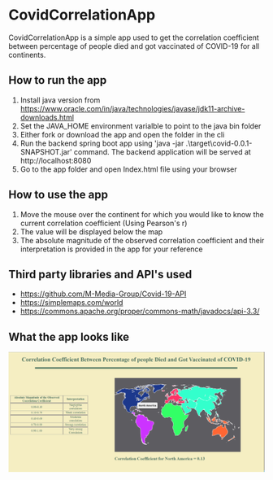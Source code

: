# CovidCorrelationApp
CovidCorrelationApp is a simple app used to get the correlation coefficient between percentage of people died and got vaccinated of COVID-19 for all continents.

## How to run the app
1. Install java version from https://www.oracle.com/in/java/technologies/javase/jdk11-archive-downloads.html
2. Set the JAVA_HOME environment varialble to point to the java bin folder
3. Either fork or download the app and open the folder in the cli
4. Run the backend spring boot app using 'java -jar .\target\covid-0.0.1-SNAPSHOT.jar' command. The backend application will be served at http://localhost:8080
5. Go to the app folder and open Index.html file using your browser

## How to use the app
1. Move the mouse over the continent for which you would like to know the current correlation coefficient (Using Pearson's r)
2. The value will be displayed below the map
3. The absolute magnitude of the observed correlation coefficient and their interpretation is provided in the app for your reference

## Third party libraries and API's used
- https://github.com/M-Media-Group/Covid-19-API
- https://simplemaps.com/world
- https://commons.apache.org/proper/commons-math/javadocs/api-3.3/

## What the app looks like
![alt text](https://github.com/ashleymani/CovidCorrelationApp/blob/main/CovidCorrelationApp.png)

